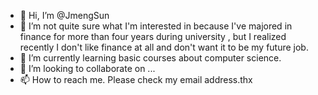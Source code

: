 - 👋 Hi, I’m @JmengSun
- 👀 I’m not quite sure what I'm interested in because I've majored in finance for more than four years during university , but I realized recently I don't like finance at all and don't want it to be my future job.
- 🌱 I’m currently learning basic courses about computer science.
- 💞️ I’m looking to collaborate on ...
- 📫 How to reach me. Please check my email address.thx

<!---
JmengSun/JmengSun is a ✨ special ✨ repository because its `README.md` (this file) appears on your GitHub profile.
You can click the Preview link to take a look at your changes.
--->
